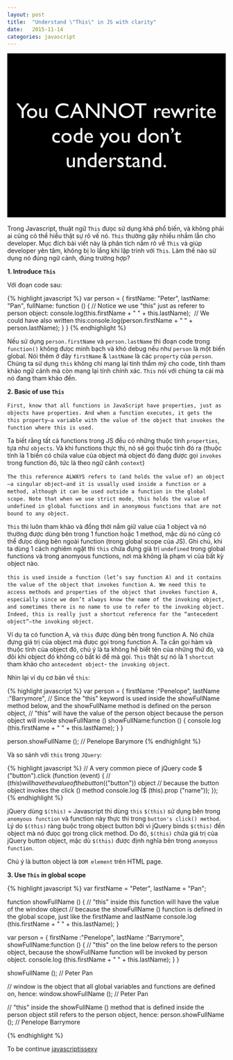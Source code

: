 ```yaml
---
layout: post
title:  "Understand \"This\" in JS with clarity"
date:   2015-11-14
categories: javascript
---
```


![Understand \"This\" in JS with clarity](/images/understand-js-this.jpg)

Trong Javascript, thuật ngữ `This` đưọc sử dụng khá phổ biến, và không phải ai cũng có thể hiểu thật sự rõ vế nó. `This` thường gây nhiều nhầm lẫn cho developer. Mục đích bài viết này là phân tích nắm rõ về `This` và giúp developer yên tâm, không bị lo lắng khi lập trình với `This`. Làm thế nào sử dụng nó đúng ngữ cảnh, đúng trường hợp?

__1. Introduce `This`__

Với đoạn code sau:

{% highlight javascript %}
var person = {
    firstName: "Peter",
    lastName: "Pan",
    fullName: function () {
      // Notice we use "this" just as referer to person object:
        console.log(this.firstName + " " + this.lastName);
    ​  // We could have also written this:​
        console.log(person.firstName + " " + person.lastName);
    }
}
{% endhighlight %}

Nếu sử dụng ```person.firstName``` và ```person.lastName``` thì đoạn code trong ```function()``` không đưọc minh bạch và khó debug nếu như ```person``` là một biến global. Nói thêm ở đây ```firstName``` & ```lastName``` là các ```property``` của ```person```.
Chúng ta sử dụng ```this``` không chỉ mang lại tính thẩm mỹ cho code, tính tham khảo ngữ cảnh mà còn mang lại tính chính xác. ```This``` nói với chúng ta cái mà nó đang tham khảo đến.

__2. Basic of use `This`__

```First, know that all functions in JavaScript have properties, just as objects have properties. And when a function executes, it gets the this property—a variable with the value of the object that invokes the function where this is used.```

Ta biết rằng tất cả functions trong JS đều có những thuộc tính ```properties```, tựa như ```objects```. Và khi functions thực thi, nó sẽ gọi thuộc tính đó ra (thuộc tính là 1 biến có chứa value của object mà object đó đang được gọi ```invokes``` trong function đó, tức là theo ngữ cãnh ```context```)

```The this reference ALWAYS refers to (and holds the value of) an object—a singular object—and it is usually used inside a function or a method, although it can be used outside a function in the global scope. Note that when we use strict mode, this holds the value of undefined in global functions and in anonymous functions that are not bound to any object.```

```This``` thì luôn tham khảo và đồng thời nắm giữ value của 1 object và nó thường được dùng bên trong 1 function hoặc 1 method, mặc dù nó cũng có thể đưọc dùng bên ngoài function (trong global scope của JS). Ghi chú, khi ta dùng 1 cách nghiêm ngặt thì ```this``` chứa đựng giá trị ```undefined``` trong global functions và trong anomyous functions, nơi mà không là phạm vi của bất kỳ object nào.

```this is used inside a function (let’s say function A) and it contains the value of the object that invokes function A. We need this to access methods and properties of the object that invokes function A, especially since we don’t always know the name of the invoking object, and sometimes there is no name to use to refer to the invoking object. Indeed, this is really just a shortcut reference for the “antecedent object”—the invoking object.```

Ví dụ ta có function A, và ```this``` được dùng bên trong function A. Nó chứa đựng giá trị của object mà đưọc gọi trong function A.
Ta cần gọi hàm và thuộc tính của object đó, chú ý là ta không hề biết tên của những thứ đó, và đôi khi object đó không có bất kì để mà gọi. ```This``` thật sự nó là 1 ```shortcut``` tham khảo cho ```antecedent object```- ```the invoking object```.

Nhìn lại ví dụ cơ bản về ```this```:

{% highlight javascript %}
var person = {
    firstName   :"Penelope",
    lastName    :"Barrymore",
    // Since the "this" keyword is used inside the showFullName method below, and the showFullName method is defined on the person object,
    // "this" will have the value of the person object because the person object will invoke showFullName ()
    showFullName:function () {
    console.log (this.firstName + " " + this.lastName);
    }
  }

  person.showFullName (); // Penelope Barymore
{% endhighlight %}

Và so sánh với ```this``` trong ```JQuery```:

{% highlight javascript %}
// A very common piece of jQuery code
$ ("button").click (function (event) {
  // $(this) will have the value of the button ($("button")) object
  // because the button object invokes the click () method
    console.log ($ (this).prop ("name"));
});
{% endhighlight %}

jQuery dùng ```$(this)``` = Javascript thì dùng ```this```
```$(this)```  sử dụng bên trong ```anomyous function``` và function này thực thi trong ```button's click() method```.
Lý do ```$(this)``` ràng buộc trong object button bởi vì jQuery binds ```$(this)``` đến object mà nó đưọc gọi trong click method. Do đó, ```$(this)``` chứa giá trị của jQuery button object, mặc dù ```$(this)``` được định nghĩa bên trong ```anomyous function```.

Chú ý là button object là ```DOM element``` trên HTML page.

__3. Use ```This``` in global scope__

{% highlight javascript %}
var firstName = "Peter", lastName = "Pan";

function showFullName () {
  // "this" inside this function will have the value of the window object
  // because the showFullName () function is defined in the global scope, just like the firstName and lastName
  console.log (this.firstName + " " + this.lastName);
}

var person = {
  firstName   :"Penelope",
  lastName    :"Barrymore",
  showFullName:function () {
  // "this" on the line below refers to the person object, because the showFullName function will be invoked by person object.
  console.log (this.firstName + " " + this.lastName);
  }
}

showFullName (); // Peter Pan

// window is the object that all global variables and functions are defined on, hence:
window.showFullName (); // Peter Pan

// "this" inside the showFullName () method that is defined inside the person object still refers to the person object, hence:
person.showFullName (); // Penelope Barrymore

{% endhighlight %}

To be continue [javascriptissexy](http://javascriptissexy.com/understand-javascripts-this-with-clarity-and-master-it/)